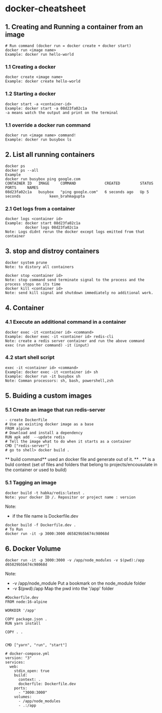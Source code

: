 # docker-cheatsheet
## 1. Creating and Running a container from an image
```console
# Run command (docker run = docker create + docker start)
docker run <image name>
Example: docker run hello-world
```
### 1.1 Creating a docker
```console
docker create <image name>
Example: docker create hello-world
```
### 1.2 Starting a docker
```console
docker start -a <container-id>
Example: docker start -a 08d23fa02c1a
-a means watch the output and print on the terminal
```
### 1.1 override a docker run command
```console
docker run <image name> command!
Example: docker run busybox ls
```
## 2. List all running containers
```console
docker ps
docker ps --all
Example
docker run busybox ping google.com
CONTAINER ID   IMAGE     COMMAND             CREATED         STATUS         PORTS     NAMES
08d23fa02c1a   busybox   "ping google.com"   6 seconds ago   Up 5 seconds             keen_brahmagupta
```
### 2.1 Get logs from a container
```console
docker logs <container id>
Example: docker start 08d23fa02c1a
         docker logs 08d23fa02c1a
Note: Logs didnt rerun the docker except logs emitted from that container
```
## 3. stop and distroy containers
```console
docker system prune
Note: to distory all containers
```
```console
docker stop <container id>
Note: stop command send terminate signal to the process and the process stops on its time
docker kill <container id>
Note: send kill signal and shutdown immediately no additional work.
```
## 4. Container
### 4.1 Execute an additional command in a container
```console
docker exec -it <container id> <command>
Example: docker exec -it <container id> redis-cli
Note: create a redis server container and run the above command
exec (run another command) -it (input)
```
### 4.2 start shell script
```console
exec -it <container id> <command>
Example: docker exec -it <container id> sh
Example: docker run -it busybox sh
Note: Comman processors: sh, bash, powershell,zsh
```
## 5. Buiding a custom images
### 5.1 Create an image that run redis-server
```console
- create DockerFile
# Use an existing docker image as a base
FROM alpine
# Download and install a dependency
RUN apk add  --update redis
# Tell the image what to do when it starts as a container
CMD ["redis-server"]
# go to shell> docker build .
```

** build command** used an docker file and generate out of it.
** . ** is a buld context (set of files and folders that belong to projects/encousulate in the container or used to build)
### 5.1 Tagging an image 
```console
docker build -t habka/redis:latest .
Note: your docker ID /. Repositor or project name : version
```
Note:
 - if the file name is Dockerfile.dev 
``` console
docker build -f Dockerfile.dev .
# To Run
docker run -it -p 3000:3000 d65829b5b674c98068d
```
## 6. Docker Volume

``` console
docker run -it -p 3000:3000 -v /app/node_modules -v $(pwd):/app  d65829b5b674c98068d

```
Note:
  - -v /app/node_module Put a bookmark on the node_module folder
  - -v $(pwd):/app Map the pwd into the '/app' folder
  
```
#Dockerfile.dev
FROM node:16-alpine

WORKDIR '/app'

COPY package.json .
RUN yarn install

COPY . .


CMD ["yarn", "run", "start"]

```
``` 
# docker-compose.yml
version: "3"
services:
  web:
    stdin_open: true
    build:
      context: .
      dockerfile: Dockerfile.dev
    ports:
      - "3000:3000"
    volumes:
      - /app/node_modules
      - .:/app

```


